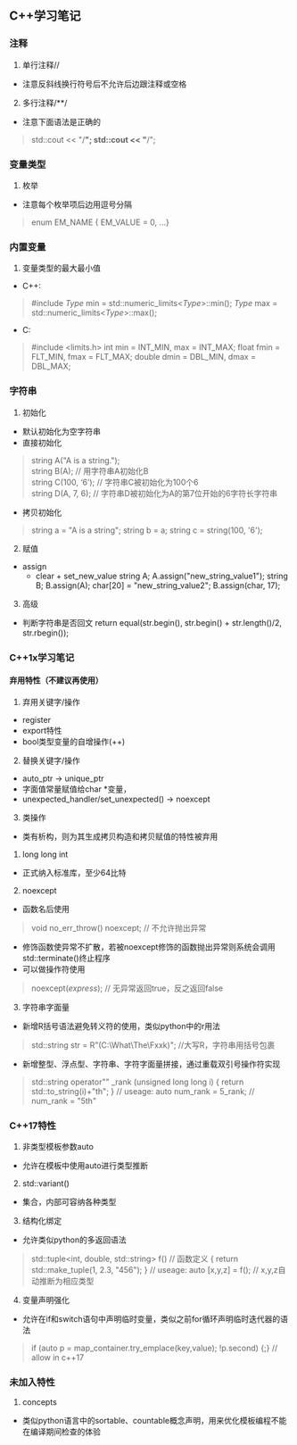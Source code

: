 ## C++学习笔记 ##

### 注释 ###
1. 单行注释//
- 注意反斜线换行符号后不允许后边跟注释或空格
2. 多行注释/**/
- 注意下面语法是正确的
> std::cout << "/**";
> std::cout << "**/";

### 变量类型 ###
1. 枚举
- 注意每个枚举项后边用逗号分隔
> enum EM_NAME
> { EM_VALUE = 0, ...}

### 内置变量 ###
1. 变量类型的最大最小值
- C++:  
> #include <limits>
> *Type* min = std::numeric_limits<*Type*>::min();
> *Type* max = std::numeric_limits<*Type*>::max();
- C:  
> #include <limits.h>
> int min = INT_MIN, max = INT_MAX;
> float fmin = FLT_MIN, fmax = FLT_MAX;
> double dmin = DBL_MIN, dmax = DBL_MAX;

### 字符串 ###
1. 初始化
- 默认初始化为空字符串
- 直接初始化
> string A("A is a string.");  
> string B(A); // 用字符串A初始化B  
> string C(100, ‘6’); // 字符串C被初始化为100个6  
> string D(A, 7, 6); // 字符串D被初始化为A的第7位开始的6字符长字符串
- 拷贝初始化
> string a = "A is a string";
> string b = a;
> string c = string(100, '6');  

2. 赋值
- assign
  + clear + set_new_value
    string A; A.assign("new_string_value1");
    string B; B.assign(A);
    char[20] = "new_string_value2"; B.assign(char, 17);

3. 高级
- 判断字符串是否回文
    return equal(str.begin(), str.begin() + str.length()/2, str.rbegin());

### C++1x学习笔记 ###
#### 弃用特性（不建议再使用） ####
1. 弃用关键字/操作
- register
- export特性
- bool类型变量的自增操作(++)

2. 替换关键字/操作
- auto_ptr -> unique_ptr
- 字面值常量赋值给char \*变量，
- unexpected_handler/set_unexpected() -> noexcept

3. 类操作
- 类有析构，则为其生成拷贝构造和拷贝赋值的特性被弃用

1. long long int
- 正式纳入标准库，至少64比特

2. noexcept
- 函数名后使用
> void no_err_throw() noexcept; // 不允许抛出异常
- 修饰函数使异常不扩散，若被noexcept修饰的函数抛出异常则系统会调用std::terminate()终止程序
- 可以做操作符使用
> noexcept(*express*); // 无异常返回true，反之返回false

3. 字符串字面量
- 新增R括号语法避免转义符的使用，类似python中的r用法
> std::string str = R"(C:\\What\\The\\Fxxk)"; //大写R，字符串用括号包裹
- 新增整型、浮点型、字符串、字符字面量拼接，通过重载双引号操作符实现
> std::string	operator"" _rank (unsigned long long i)
> {
>     return std::to_string(i)+"th";
> }
> // useage:
> auto num_rank = 5_rank; // num_rank = "5th"

### C++17特性 ###
1. 非类型模板参数auto
- 允许在模板中使用auto进行类型推断

2. std::variant()
- 集合，内部可容纳各种类型

3. 结构化绑定
- 允许类似python的多返回语法
> std::tuple<int, double, std::string> f() // 函数定义
> {
>     return std::make_tuple(1, 2.3, "456");
> }
> // useage:
> auto [x,y,z] = f(); // x,y,z自动推断为相应类型

4. 变量声明强化
- 允许在if和switch语句中声明临时变量，类似之前for循环声明临时迭代器的语法
> if (auto p = map_container.try_emplace(key,value); !p.second) {;} // allow in c++17

### 未加入特性 ###
1. concepts
- 类似python语言中的sortable、countable概念声明，用来优化模板编程不能在编译期间检查的体验
